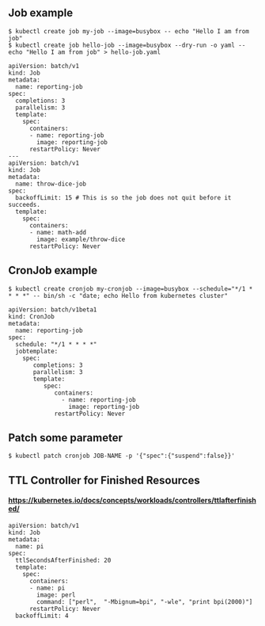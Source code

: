 ## Job example
```
$ kubectl create job my-job --image=busybox -- echo "Hello I am from job"
$ kubectl create job hello-job --image=busybox --dry-run -o yaml -- echo "Hello I am from job" > hello-job.yaml
```

```
apiVersion: batch/v1
kind: Job
metadata:
  name: reporting-job
spec:
  completions: 3
  parallelism: 3
  template:
    spec:
      containers:
      - name: reporting-job
        image: reporting-job
      restartPolicy: Never
---
apiVersion: batch/v1
kind: Job
metadata:
  name: throw-dice-job
spec:
  backoffLimit: 15 # This is so the job does not quit before it succeeds.
  template:
    spec:
      containers:
      - name: math-add
        image: example/throw-dice
      restartPolicy: Never
```

## CronJob example
`$ kubectl create cronjob my-cronjob --image=busybox --schedule="*/1 * * * *" -- bin/sh -c "date; echo Hello from kubernetes cluster"`

```
apiVersion: batch/v1beta1
kind: CronJob
metadata:
  name: reporting-job
spec:
  schedule: "*/1 * * * *"
  jobtemplate:
    spec:
       completions: 3
       parallelism: 3
       template:
          spec:
             containers:
               - name: reporting-job
                 image: reporting-job
             restartPolicy: Never
```

## Patch some parameter
```
$ kubectl patch cronjob JOB-NAME -p '{"spec":{"suspend":false}}'
```

## TTL Controller for Finished Resources
#### https://kubernetes.io/docs/concepts/workloads/controllers/ttlafterfinished/
```
apiVersion: batch/v1
kind: Job
metadata:
  name: pi
spec:
  ttlSecondsAfterFinished: 20
  template:
    spec:
      containers:
      - name: pi
        image: perl
        command: ["perl",  "-Mbignum=bpi", "-wle", "print bpi(2000)"]
      restartPolicy: Never
  backoffLimit: 4
```
